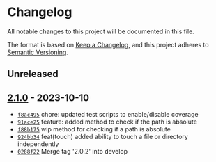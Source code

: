 # Changelog

All notable changes to this project will be documented in this file.

The format is based on [Keep a Changelog](https://keepachangelog.com/en/1.0.0/), and this project adheres to [Semantic Versioning](https://semver.org/spec/v2.0.0.html).

## Unreleased

## [2.1.0](https://github.com/myerscode/utilities-files/releases/tag/2.1.0) - 2023-10-10

- [`f8ac495`](https://github.com/myerscode/utilities-files/commit/f8ac495b410e40b62bcceb3f95bd0583e94c7f5f) chore: updated test scripts to enable/disable coverage
- [`91ace25`](https://github.com/myerscode/utilities-files/commit/91ace255f34f434ce3dbb664b036b61bbf25d890) feature: added method to check if the path is absolute
- [`f88b175`](https://github.com/myerscode/utilities-files/commit/f88b175753de154b3aba60569a1ea2327e17f8a0) wip method for checking if a path is absolute
- [`924bb34`](https://github.com/myerscode/utilities-files/commit/924bb3478757d03eb7b493ebf8efa923070c52ce) feat(touch) added ability to touch a file or directory independently
- [`0288f22`](https://github.com/myerscode/utilities-files/commit/0288f22a013c22dbe60a791faeb1244b57409939) Merge tag '2.0.2' into develop
